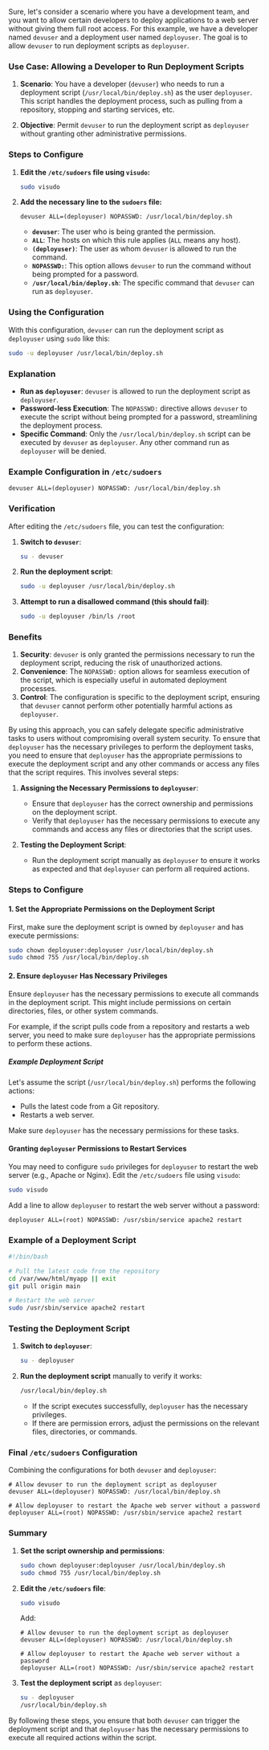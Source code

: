 Sure, let's consider a scenario where you have a development team, and you want to allow certain developers to deploy applications to a web server without giving them full root access. For this example, we have a developer named `devuser` and a deployment user named `deployuser`. The goal is to allow `devuser` to run deployment scripts as `deployuser`.

### Use Case: Allowing a Developer to Run Deployment Scripts

1. **Scenario**: You have a developer (`devuser`) who needs to run a deployment script (`/usr/local/bin/deploy.sh`) as the user `deployuser`. This script handles the deployment process, such as pulling from a repository, stopping and starting services, etc. 

2. **Objective**: Permit `devuser` to run the deployment script as `deployuser` without granting other administrative permissions.

### Steps to Configure

1. **Edit the `/etc/sudoers` file using `visudo`:**

   ```sh
   sudo visudo
   ```

2. **Add the necessary line to the `sudoers` file:**

   ```sudoers
   devuser ALL=(deployuser) NOPASSWD: /usr/local/bin/deploy.sh
   ```

   - **`devuser`**: The user who is being granted the permission.
   - **`ALL`**: The hosts on which this rule applies (`ALL` means any host).
   - **`(deployuser)`**: The user as whom `devuser` is allowed to run the command.
   - **`NOPASSWD:`**: This option allows `devuser` to run the command without being prompted for a password.
   - **`/usr/local/bin/deploy.sh`**: The specific command that `devuser` can run as `deployuser`.

### Using the Configuration

With this configuration, `devuser` can run the deployment script as `deployuser` using `sudo` like this:

```sh
sudo -u deployuser /usr/local/bin/deploy.sh
```

### Explanation

- **Run as `deployuser`**: `devuser` is allowed to run the deployment script as `deployuser`.
- **Password-less Execution**: The `NOPASSWD:` directive allows `devuser` to execute the script without being prompted for a password, streamlining the deployment process.
- **Specific Command**: Only the `/usr/local/bin/deploy.sh` script can be executed by `devuser` as `deployuser`. Any other command run as `deployuser` will be denied.

### Example Configuration in `/etc/sudoers`

```sudoers
devuser ALL=(deployuser) NOPASSWD: /usr/local/bin/deploy.sh
```

### Verification

After editing the `/etc/sudoers` file, you can test the configuration:

1. **Switch to `devuser`**:

   ```sh
   su - devuser
   ```

2. **Run the deployment script**:

   ```sh
   sudo -u deployuser /usr/local/bin/deploy.sh
   ```

3. **Attempt to run a disallowed command (this should fail)**:

   ```sh
   sudo -u deployuser /bin/ls /root
   ```

### Benefits

1. **Security**: `devuser` is only granted the permissions necessary to run the deployment script, reducing the risk of unauthorized actions.
2. **Convenience**: The `NOPASSWD:` option allows for seamless execution of the script, which is especially useful in automated deployment processes.
3. **Control**: The configuration is specific to the deployment script, ensuring that `devuser` cannot perform other potentially harmful actions as `deployuser`.

By using this approach, you can safely delegate specific administrative tasks to users without compromising overall system security.
To ensure that `deployuser` has the necessary privileges to perform the deployment tasks, you need to ensure that `deployuser` has the appropriate permissions to execute the deployment script and any other commands or access any files that the script requires. This involves several steps:

1. **Assigning the Necessary Permissions to `deployuser`**:
   - Ensure that `deployuser` has the correct ownership and permissions on the deployment script.
   - Verify that `deployuser` has the necessary permissions to execute any commands and access any files or directories that the script uses.

2. **Testing the Deployment Script**:
   - Run the deployment script manually as `deployuser` to ensure it works as expected and that `deployuser` can perform all required actions.

### Steps to Configure

#### 1. Set the Appropriate Permissions on the Deployment Script

First, make sure the deployment script is owned by `deployuser` and has execute permissions:

```sh
sudo chown deployuser:deployuser /usr/local/bin/deploy.sh
sudo chmod 755 /usr/local/bin/deploy.sh
```

#### 2. Ensure `deployuser` Has Necessary Privileges

Ensure `deployuser` has the necessary permissions to execute all commands in the deployment script. This might include permissions on certain directories, files, or other system commands.

For example, if the script pulls code from a repository and restarts a web server, you need to make sure `deployuser` has the appropriate permissions to perform these actions.

##### Example Deployment Script

Let's assume the script (`/usr/local/bin/deploy.sh`) performs the following actions:
- Pulls the latest code from a Git repository.
- Restarts a web server.

Make sure `deployuser` has the necessary permissions for these tasks.

#### Granting `deployuser` Permissions to Restart Services

You may need to configure `sudo` privileges for `deployuser` to restart the web server (e.g., Apache or Nginx). Edit the `/etc/sudoers` file using `visudo`:

```sh
sudo visudo
```

Add a line to allow `deployuser` to restart the web server without a password:

```sudoers
deployuser ALL=(root) NOPASSWD: /usr/sbin/service apache2 restart
```

### Example of a Deployment Script

```sh
#!/bin/bash

# Pull the latest code from the repository
cd /var/www/html/myapp || exit
git pull origin main

# Restart the web server
sudo /usr/sbin/service apache2 restart
```

### Testing the Deployment Script

1. **Switch to `deployuser`**:

   ```sh
   su - deployuser
   ```

2. **Run the deployment script** manually to verify it works:

   ```sh
   /usr/local/bin/deploy.sh
   ```

   - If the script executes successfully, `deployuser` has the necessary privileges.
   - If there are permission errors, adjust the permissions on the relevant files, directories, or commands.

### Final `/etc/sudoers` Configuration

Combining the configurations for both `devuser` and `deployuser`:

```sudoers
# Allow devuser to run the deployment script as deployuser
devuser ALL=(deployuser) NOPASSWD: /usr/local/bin/deploy.sh

# Allow deployuser to restart the Apache web server without a password
deployuser ALL=(root) NOPASSWD: /usr/sbin/service apache2 restart
```

### Summary

1. **Set the script ownership and permissions**:

   ```sh
   sudo chown deployuser:deployuser /usr/local/bin/deploy.sh
   sudo chmod 755 /usr/local/bin/deploy.sh
   ```

2. **Edit the `/etc/sudoers` file**:

   ```sh
   sudo visudo
   ```

   Add:

   ```sudoers
   # Allow devuser to run the deployment script as deployuser
   devuser ALL=(deployuser) NOPASSWD: /usr/local/bin/deploy.sh

   # Allow deployuser to restart the Apache web server without a password
   deployuser ALL=(root) NOPASSWD: /usr/sbin/service apache2 restart
   ```

3. **Test the deployment script** as `deployuser`:

   ```sh
   su - deployuser
   /usr/local/bin/deploy.sh
   ```

By following these steps, you ensure that both `devuser` can trigger the deployment script and that `deployuser` has the necessary permissions to execute all required actions within the script.
